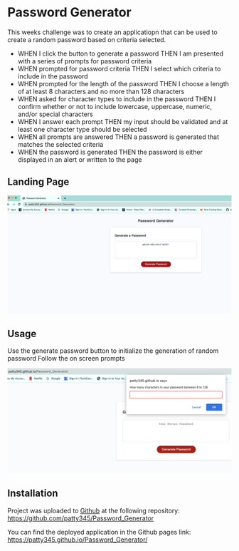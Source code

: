 # Password Generator

This weeks challenge was to create an applicatiopn that can be used to create a random password based on criteria
selected.

- WHEN I click the button to generate a password
  THEN I am presented with a series of prompts for password criteria
- WHEN prompted for password criteria
  THEN I select which criteria to include in the password
- WHEN prompted for the length of the password
  THEN I choose a length of at least 8 characters and no more than 128 characters
- WHEN asked for character types to include in the password
  THEN I confirm whether or not to include lowercase, uppercase, numeric, and/or special characters
- WHEN I answer each prompt
  THEN my input should be validated and at least one character type should be selected
- WHEN all prompts are answered
  THEN a password is generated that matches the selected criteria
- WHEN the password is generated
  THEN the password is either displayed in an alert or written to the page

## Landing Page

![Landing Page](/Develop/images/landingpage.png)

## Usage

Use the generate password button to initialize the generation of random password
Follow the on screen prompts

![Usage](/Develop/images/screenprompts.png)

## Installation

Project was uploaded to [Github](https://github.com/) at the following repository: https://github.com/patty345/Password_Generator

You can find the deployed application in the Github pages link: https://patty345.github.io/Password_Generator/
